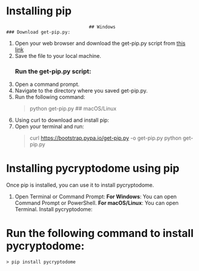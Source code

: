 # Installing pip
                                   ## Windows
	### Download get-pip.py:
1. Open your web browser and download the get-pip.py script from [this link](https://bootstrap.pypa.io/get-pip.py)
2. Save the file to your local machine.
	### Run the get-pip.py script:
3. Open a command prompt.
4. Navigate to the directory where you saved get-pip.py.
5. Run the following command:
	> python get-pip.py
                                 ## macOS/Linux
1. Using curl to download and install pip:
2. Open your terminal and run:
	> curl https://bootstrap.pypa.io/get-pip.py -o get-pip.py
	> python get-pip.py

# Installing pycryptodome using pip
Once pip is installed, you can use it to install pycryptodome.
1. Open Terminal or Command Prompt:
**For Windows**: You can open Command Prompt or PowerShell.
**For macOS/Linux**: You can open Terminal.
Install pycryptodome:

# Run the following command to install pycryptodome:
	> pip install pycryptodome
